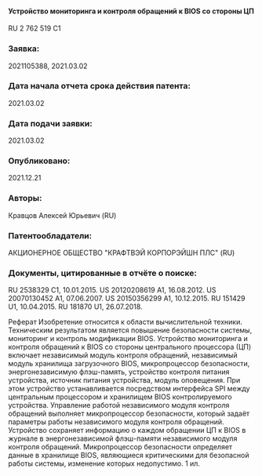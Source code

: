 #### Устройство мониторинга и контроля обращений к BIOS со стороны ЦП
RU 2 762 519 C1


### Заявка:
2021105388, 2021.03.02

### Дата начала отчета срока действия патента:  
2021.03.02

### Дата подачи заявки:   
2021.03.02

### Опубликовано:  
2021.12.21

### Авторы:
Кравцов Алексей Юрьевич (RU)

### Патентообладатели:
АКЦИОНЕРНОЕ ОБЩЕСТВО "КРАФТВЭЙ КОРПОРЭЙШН ПЛС" (RU)


### Документы, цитированные в отчёте о поиске:
RU 2538329 C1, 10.01.2015. 
US 20120208619 A1, 16.08.2012. 
US 20070130452 A1, 07.06.2007. 
US 20150356299 A1, 10.12.2015. 
RU 151429 U1, 10.04.2015. 
RU 181870 U1, 26.07.2018. 

Реферат
Изобретение относится к области вычислительной техники. 
Техническим результатом является повышение безопасности системы, мониторинг и контроль модификации BIOS. 
Устройство мониторинга и контроля обращений к BIOS со стороны центрального процессора (ЦП) включает независимый модуль контроля обращений,
независимый модуль хранилища загрузочного BIOS, микропроцессор безопасности, энергонезависимую флэш-память, 
устройство контроля питания устройства, 
источник питания устройства, модуль оповещения. 
При этом устройство устанавливается посредством интерфейса SPI между центральным процессором и хранилищем BIOS контролируемого устройства.
Управление работой независимого модуля контроля обращений выполняет микропроцессор безопасности,
который задаёт параметры работы независимого модуля контроля обращений.
Устройство сохраняет информацию о каждом обращении ЦП к BIOS в журнале в энергонезависимой флэш-памяти независимого модуля контроля обращений.
Микропроцессор безопасности определяет данные в хранилище BIOS, 
являющиеся критическими для безопасной работы системы, изменение которых недопустимо. 1 ил.
